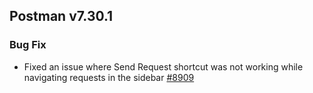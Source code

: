 ## Postman v7.30.1

### Bug Fix
* Fixed an issue where Send Request shortcut was not working while navigating requests in the sidebar
[#8909](https://github.com/postmanlabs/postman-app-support/issues/8909)
